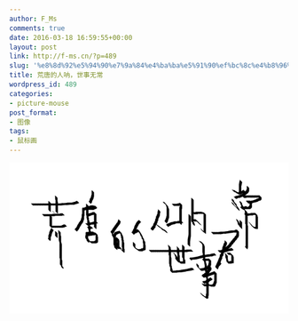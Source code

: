 ```yaml
---
author: F_Ms
comments: true
date: 2016-03-18 16:59:55+00:00
layout: post
link: http://f-ms.cn/?p=489
slug: '%e8%8d%92%e5%94%90%e7%9a%84%e4%ba%ba%e5%91%90%ef%bc%8c%e4%b8%96%e4%ba%8b%e6%97%a0%e5%b8%b8'
title: 荒唐的人呐，世事无常
wordpress_id: 489
categories:
- picture-mouse
post_format:
- 图像
tags:
- 鼠标画
---
```


![01](/img/post/wp/2016/03/01.png)
